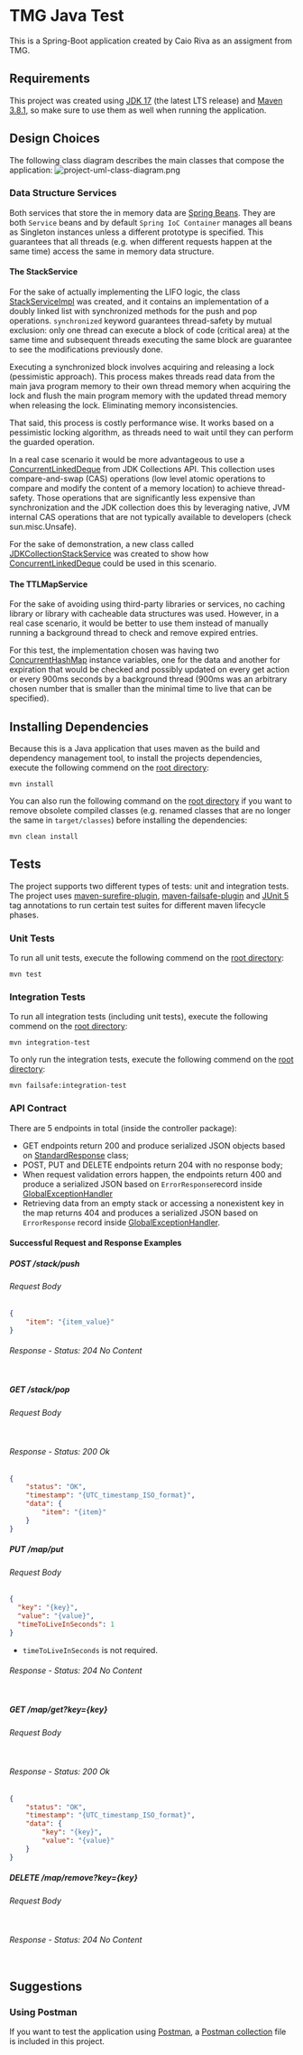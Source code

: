 # TMG Java Test

This is a Spring-Boot application created by Caio Riva as an assigment from TMG.

## Requirements
This project was created using [JDK 17](https://openjdk.org/projects/jdk/17/) (the latest LTS release) and 
[Maven 3.8.1](https://maven.apache.org/docs/3.8.1/release-notes.html), so make sure to use them as well when running 
the application.

## Design Choices
The following class diagram describes the main classes that compose the application:
![project-uml-class-diagram.png](project-uml-class-diagram.png)

### Data Structure Services
Both services that store the in memory data are [Spring Beans](https://docs.spring.io/spring-framework/docs/current/reference/html/core.html#beans-definition).
They are both `Service` beans and by default `Spring IoC Container` manages all beans as Singleton instances unless a
different prototype is specified. This guarantees that all threads (e.g. when different requests happen at the same time)
access the same in memory data structure.

#### The StackService
For the sake of actually implementing the LIFO logic, the class [StackServiceImpl](src/main/java/com/example/tmgjavatest/service/TimeManagementServiceImpl.java)
was created, and it contains an implementation of a doubly linked list with synchronized methods for the push and pop operations.
`synchronized` keyword guarantees thread-safety by mutual exclusion: only one thread can execute a block of code (critical area)
at the same time and subsequent threads executing the same block are guarantee to see the modifications previously done.

Executing a synchronized block involves acquiring and releasing a lock (pessimistic approach). This process makes threads
read data from the main java program memory to their own thread memory when acquiring the lock and flush the main program
memory with the updated thread memory when releasing the lock. Eliminating memory inconsistencies.

That said, this process is costly performance wise. It works based on a pessimistic locking algorithm, as threads need
to wait until they can perform the guarded operation.

In a real case scenario it would be more advantageous to use a [ConcurrentLinkedDeque](https://docs.oracle.com/javase/7/docs/api/java/util/concurrent/ConcurrentLinkedDeque.html)
from JDK Collections API. This collection uses compare-and-swap (CAS) operations (low level atomic operations to compare 
and modify the content of a memory location) to achieve thread-safety. Those operations that are significantly less 
expensive than synchronization and the JDK collection does this by leveraging native, JVM internal CAS operations that are 
not typically available to developers (check sun.misc.Unsafe).

For the sake of demonstration, a new class called [JDKCollectionStackService](src/main/java/com/example/tmgjavatest/service/JDKCollectionStackService.java)
was created to show how [ConcurrentLinkedDeque](https://docs.oracle.com/javase/7/docs/api/java/util/concurrent/ConcurrentLinkedDeque.html)
could be used in this scenario.

#### The TTLMapService
For the sake of avoiding using third-party libraries or services, no caching library or library with cacheable data
structures was used. However, in a real case scenario, it would be better to use them instead of manually running a
background thread to check and remove expired entries.

For this test, the implementation chosen was having two [ConcurrentHashMap](https://docs.oracle.com/javase/8/docs/api/java/util/concurrent/ConcurrentHashMap.html)
instance variables, one for the data and another for expiration that would be checked and possibly updated on every
get action or every 900ms seconds by a background thread (900ms was an arbitrary chosen number that is smaller than
the minimal time to live that can be specified).


## Installing Dependencies
Because this is a Java application that uses maven as the build and dependency management tool, to install the projects
dependencies, execute the following commend on the [root directory](.):
```
mvn install
```
You can also run the following command on the [root directory](.) if you want to remove obsolete compiled classes
(e.g. renamed classes that are no longer the same in `target/classes`) before installing the dependencies:
```
mvn clean install
```

## Tests
The project supports two different types of tests: unit and integration tests. The project uses
[maven-surefire-plugin](https://maven.apache.org/surefire/maven-surefire-plugin/),
[maven-failsafe-plugin](https://maven.apache.org/surefire/maven-failsafe-plugin/) and
[JUnit 5](https://junit.org/junit5/) tag annotations to run certain test suites for different maven lifecycle phases.

### Unit Tests
To run all unit tests, execute the following commend on the [root directory](.):
```
mvn test
```

### Integration Tests
To run all integration tests (including unit tests), execute the following commend on the [root directory](.):
```
mvn integration-test
```

To only run the integration tests, execute the following commend on the [root directory](.):
```
mvn failsafe:integration-test
```

### API Contract
There are 5 endpoints in total (inside the controller package): 
* GET endpoints return 200 and produce serialized JSON objects based on 
[StandardResponse](src/main/java/com/example/tmgjavatest/model/dto/response/StandardResponse.java) class;
* POST, PUT and DELETE endpoints return 204 with no response body;
* When request validation errors happen, the endpoints return 400 and produce a serialized JSON based 
on `ErrorResponse`record inside [GlobalExceptionHandler](src/main/java/com/example/tmgjavatest/exception/handling/GlobalExceptionHandler.java)
* Retrieving data from an empty stack or accessing a nonexistent key in the map returns 404 and produces a 
serialized JSON based on `ErrorResponse` record inside [GlobalExceptionHandler](src/main/java/com/example/tmgjavatest/exception/handling/GlobalExceptionHandler.java).

#### Successful Request and Response Examples
##### POST /stack/push
###### Request Body
```json
{
    "item": "{item_value}"
}
```
###### Response - Status: 204 No Content
```json
```
##### GET /stack/pop
###### Request Body
```json
```
###### Response - Status: 200 Ok
```json
{
    "status": "OK",
    "timestamp": "{UTC_timestamp_ISO_format}",
    "data": {
        "item": "{item}"
    }
}
```
##### PUT /map/put
###### Request Body
```json
{
  "key": "{key}",
  "value": "{value}",
  "timeToLiveInSeconds": 1
}
```
* `timeToLiveInSeconds` is not required.  
###### Response - Status: 204 No Content
```json
```
##### GET /map/get?key={key}
###### Request Body
```json
```
###### Response - Status: 200 Ok
```json
{
    "status": "OK",
    "timestamp": "{UTC_timestamp_ISO_format}",
    "data": {
        "key": "{key}",
        "value": "{value}"
    }
}
```
##### DELETE /map/remove?key={key}
###### Request Body
```json
```
###### Response - Status: 204 No Content
```json
```

## Suggestions
### Using Postman
If you want to test the application using [Postman](https://www.postman.com/downloads/), a [Postman collection](tmg-java-test.postman_collection.json)
file is included in this project.